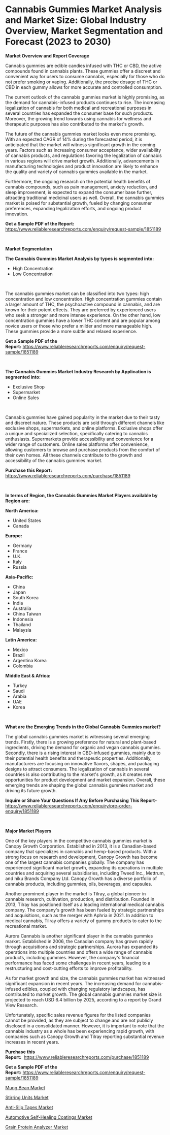 <p><h1>Cannabis Gummies Market Analysis and Market Size: Global Industry Overview, Market Segmentation and Forecast (2023 to 2030)</h1></p><p><strong>Market Overview and Report Coverage</strong></p>
<p><p>Cannabis gummies are edible candies infused with THC or CBD, the active compounds found in cannabis plants. These gummies offer a discreet and convenient way for users to consume cannabis, especially for those who do not prefer smoking or vaping. Additionally, the precise dosage of THC or CBD in each gummy allows for more accurate and controlled consumption.</p><p>The current outlook of the cannabis gummies market is highly promising, as the demand for cannabis-infused products continues to rise. The increasing legalization of cannabis for both medical and recreational purposes in several countries has expanded the consumer base for such products. Moreover, the growing trend towards using cannabis for wellness and therapeutic purposes has also contributed to the market's growth.</p><p>The future of the cannabis gummies market looks even more promising. With an expected CAGR of 14% during the forecasted period, it is anticipated that the market will witness significant growth in the coming years. Factors such as increasing consumer acceptance, wider availability of cannabis products, and regulations favoring the legalization of cannabis in various regions will drive market growth. Additionally, advancements in manufacturing technologies and product innovation are likely to enhance the quality and variety of cannabis gummies available in the market.</p><p>Furthermore, the ongoing research on the potential health benefits of cannabis compounds, such as pain management, anxiety reduction, and sleep improvement, is expected to expand the consumer base further, attracting traditional medicinal users as well. Overall, the cannabis gummies market is poised for substantial growth, fueled by changing consumer preferences, expanding legalization efforts, and ongoing product innovation.</p></p>
<p><strong>Get a Sample PDF of the Report:</strong> <a href="https://www.reliableresearchreports.com/enquiry/request-sample/1851189">https://www.reliableresearchreports.com/enquiry/request-sample/1851189</a></p>
<p>&nbsp;</p>
<p><strong>Market Segmentation</strong></p>
<p><strong>The Cannabis Gummies Market Analysis by types is segmented into:</strong></p>
<p><ul><li>High Concentration</li><li>Low Concentration</li></ul></p>
<p>&nbsp;</p>
<p><p>The cannabis gummies market can be classified into two types: high concentration and low concentration. High concentration gummies contain a larger amount of THC, the psychoactive compound in cannabis, and are known for their potent effects. They are preferred by experienced users who seek a stronger and more intense experience. On the other hand, low concentration gummies have a lower THC content and are popular among novice users or those who prefer a milder and more manageable high. These gummies provide a more subtle and relaxed experience.</p></p>
<p><strong>Get a Sample PDF of the Report:</strong>&nbsp;<a href="https://www.reliableresearchreports.com/enquiry/request-sample/1851189">https://www.reliableresearchreports.com/enquiry/request-sample/1851189</a></p>
<p>&nbsp;</p>
<p><strong>The Cannabis Gummies Market Industry Research by Application is segmented into:</strong></p>
<p><ul><li>Exclusive Shop</li><li>Supermarket</li><li>Online Sales</li></ul></p>
<p>&nbsp;</p>
<p><p>Cannabis gummies have gained popularity in the market due to their tasty and discreet nature. These products are sold through different channels like exclusive shops, supermarkets, and online platforms. Exclusive shops offer a unique and specialized selection, specifically catering to cannabis enthusiasts. Supermarkets provide accessibility and convenience for a wider range of customers. Online sales platforms offer convenience, allowing customers to browse and purchase products from the comfort of their own homes. All these channels contribute to the growth and accessibility of the cannabis gummies market.</p></p>
<p><strong>Purchase this Report:</strong>&nbsp; <a href="https://www.reliableresearchreports.com/purchase/1851189">https://www.reliableresearchreports.com/purchase/1851189</a></p>
<p>&nbsp;</p>
<p><strong>In terms of Region, the Cannabis Gummies Market Players available by Region are:</strong></p>
<p>
    <p> <strong> North America: </strong>
        <ul>
            <li>United States</li>
            <li>Canada</li>
        </ul>
        </p> 
    <p> <strong> Europe: </strong>
        <ul>
            <li>Germany</li>
            <li>France</li>
            <li>U.K.</li>
            <li>Italy</li>
            <li>Russia</li>
        </ul>
        </p> 
    <p> <strong> Asia-Pacific: </strong>
        <ul>
            <li>China</li>
            <li>Japan</li>
            <li>South Korea</li>
            <li>India</li>
            <li>Australia</li>
            <li>China Taiwan</li>
            <li>Indonesia</li>
            <li>Thailand</li>
            <li>Malaysia</li>
        </ul>
        </p> 
    <p> <strong> Latin America: </strong>
        <ul>
            <li>Mexico</li>
            <li>Brazil</li>
            <li>Argentina Korea</li>
            <li>Colombia</li>
        </ul>
        </p> 
    <p> <strong> Middle East & Africa: </strong>
        <ul>
            <li>Turkey</li>
            <li>Saudi</li>
            <li>Arabia</li>
            <li>UAE</li>
            <li>Korea</li>
        </ul>
    </p>
    </p>
<p>&nbsp;</p>
<p><strong>What are the Emerging Trends in the Global Cannabis Gummies market?</strong></p>
<p><p>The global cannabis gummies market is witnessing several emerging trends. Firstly, there is a growing preference for natural and plant-based ingredients, driving the demand for organic and vegan cannabis gummies. Secondly, there is a rising interest in CBD-infused gummies, mainly due to their potential health benefits and therapeutic properties. Additionally, manufacturers are focusing on innovative flavors, shapes, and packaging designs to attract consumers. The legalization of cannabis in several countries is also contributing to the market's growth, as it creates new opportunities for product development and market expansion. Overall, these emerging trends are shaping the global cannabis gummies market and driving its future growth.</p></p>
<p><strong>Inquire or Share Your Questions If Any Before Purchasing This Report</strong>- <a href="https://www.reliableresearchreports.com/enquiry/pre-order-enquiry/1851189">https://www.reliableresearchreports.com/enquiry/pre-order-enquiry/1851189</a></p>
<p>&nbsp;</p>
<p><strong>Major Market Players</strong></p>
<p><p>One of the key players in the competitive cannabis gummies market is Canopy Growth Corporation. Established in 2013, it is a Canadian-based company that specializes in cannabis and hemp-based products. With a strong focus on research and development, Canopy Growth has become one of the largest cannabis companies globally. The company has experienced significant market growth, expanding its operations in multiple countries and acquiring several subsidiaries, including Tweed Inc., Mettrum, and hiku Brands Company Ltd. Canopy Growth has a diverse portfolio of cannabis products, including gummies, oils, beverages, and capsules.</p><p>Another prominent player in the market is Tilray, a global pioneer in cannabis research, cultivation, production, and distribution. Founded in 2013, Tilray has positioned itself as a leading international medical cannabis company. The company's growth has been fueled by strategic partnerships and acquisitions, such as the merger with Aphria in 2021. In addition to medical cannabis, Tilray offers a variety of gummy products to cater to the recreational market.</p><p>Aurora Cannabis is another significant player in the cannabis gummies market. Established in 2006, the Canadian company has grown rapidly through acquisitions and strategic partnerships. Aurora has expanded its operations into multiple countries and offers a wide range of cannabis products, including gummies. However, the company's financial performance has faced some challenges in recent years, leading to a restructuring and cost-cutting efforts to improve profitability.</p><p>As for market growth and size, the cannabis gummies market has witnessed significant expansion in recent years. The increasing demand for cannabis-infused edibles, coupled with changing regulatory landscapes, has contributed to market growth. The global cannabis gummies market size is projected to reach USD 6.4 billion by 2025, according to a report by Grand View Research.</p><p>Unfortunately, specific sales revenue figures for the listed companies cannot be provided, as they are subject to change and are not publicly disclosed in a consolidated manner. However, it is important to note that the cannabis industry as a whole has been experiencing rapid growth, with companies such as Canopy Growth and Tilray reporting substantial revenue increases in recent years.</p></p>
<p><strong>Purchase this Report:</strong>&nbsp;&nbsp;<a href="https://www.reliableresearchreports.com/purchase/1851189">https://www.reliableresearchreports.com/purchase/1851189</a></p>
<p></p>
<p><strong>Get a Sample PDF of the Report:</strong>&nbsp;<a href="https://www.reliableresearchreports.com/enquiry/request-sample/1851189">https://www.reliableresearchreports.com/enquiry/request-sample/1851189</a></p>
<p><p><a href="https://www.linkedin.com/pulse/mung-bean-market-challenges-opportunities-growth-drivers-e7bvc/">Mung Bean Market</a></p><p><a href="https://medium.com/@dioncollins8227/stirring-units-market-research-report-its-history-and-forecast-2023-to-2030-c86ba8ddffbc">Stirring Units Market</a></p><p><a href="https://medium.com/@entelabrahimi1961/anti-slip-tapes-market-trends-forecast-and-competitive-analysis-to-2030-52ae193df8c0">Anti-Slip Tapes Market</a></p><p><a href="https://github.com/gshchiplitsov/Market-Research-Report-List-1/blob/main/automotive-self-healing-coatings-market.md">Automotive Self-Healing Coatings Market</a></p><p><a href="https://www.linkedin.com/pulse/grain-protein-analyzer-market-size-share-global-analysis-etflc/">Grain Protein Analyzer Market</a></p></p>